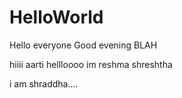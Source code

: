 # HelloWorld
Hello everyone
Good evening
BLAH

  hiiii aarti hellloooo im reshma
shreshtha


i am shraddha....
